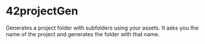 # 42projectGen
Generates a project folder with subfolders using your assets. It asks you the name of the project and generates the folder with that name.
